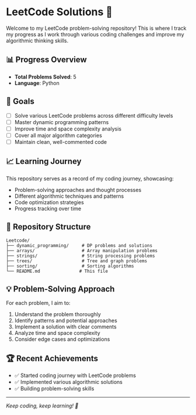 # LeetCode Solutions 🚀

Welcome to my LeetCode problem-solving repository! This is where I track my progress as I work through various coding challenges and improve my algorithmic thinking skills.

## 📊 Progress Overview

- **Total Problems Solved**: 5
- **Language**: Python

## 🎯 Goals

- [ ] Solve various LeetCode problems across different difficulty levels
- [ ] Master dynamic programming patterns
- [ ] Improve time and space complexity analysis
- [ ] Cover all major algorithm categories
- [ ] Maintain clean, well-commented code

## 📈 Learning Journey

This repository serves as a record of my coding journey, showcasing:
- Problem-solving approaches and thought processes
- Different algorithmic techniques and patterns
- Code optimization strategies
- Progress tracking over time

## 🔧 Repository Structure

```
Leetcode/
├── dynamic_programming/     # DP problems and solutions
├── arrays/                  # Array manipulation problems
├── strings/                 # String processing problems
├── trees/                   # Tree and graph problems
├── sorting/                 # Sorting algorithms
└── README.md               # This file
```

## 💡 Problem-Solving Approach

For each problem, I aim to:
1. Understand the problem thoroughly
2. Identify patterns and potential approaches
3. Implement a solution with clear comments
4. Analyze time and space complexity
5. Consider edge cases and optimizations

## 🏆 Recent Achievements

- ✅ Started coding journey with LeetCode problems
- ✅ Implemented various algorithmic solutions
- ✅ Building problem-solving skills

---

*Keep coding, keep learning! 💪*


